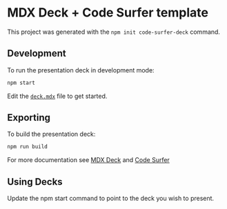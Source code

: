 # MDX Deck + Code Surfer template

This project was generated with the `npm init code-surfer-deck` command.

## Development

To run the presentation deck in development mode:

```sh
npm start
```

Edit the [`deck.mdx`](deck.mdx) file to get started.

## Exporting

To build the presentation deck:

```sh
npm run build
```

For more documentation see [MDX Deck](https://github.com/jxnblk/mdx-deck) and [Code Surfer](https://codesurfer.pomb.us/)

## Using Decks

Update the npm start command to point to the deck you wish to present.
